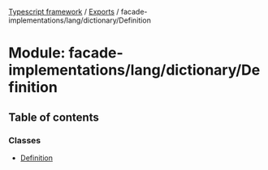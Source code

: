 [Typescript framework](../index.md) / [Exports](../modules.md) / facade-implementations/lang/dictionary/Definition

# Module: facade-implementations/lang/dictionary/Definition

## Table of contents

### Classes

- [Definition](../classes/facade_implementations_lang_dictionary_Definition.Definition.md)
